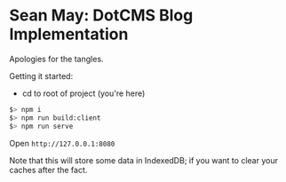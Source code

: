 # Sean May: DotCMS Blog Implementation

Apologies for the tangles.

Getting it started:

- cd to root of project (you're here)

```bash
$> npm i
$> npm run build:client
$> npm run serve
```

Open `http://127.0.0.1:8080`

Note that this will store some data in IndexedDB; if you want to clear your caches after the fact.
